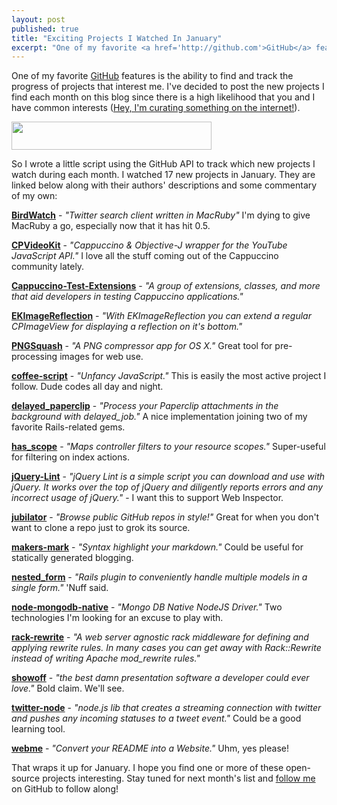 ```yaml
---
layout: post
published: true
title: "Exciting Projects I Watched In January"
excerpt: "One of my favorite <a href='http://github.com'>GitHub</a> features is the ability to find and track the progress of projects that interest me. I've decided to post the new projects I find each month on this blog since there is a high likelihood that you and I have common interests"
---
```


One of my favorite [GitHub][1] features is the ability to find and track the progress of projects that interest me. I've decided to post the new projects I find each month on this blog since there is a high likelihood that you and I have common interests ([Hey, I'm curating something on the internet!][2]).

<img class="aligncenter size-full wp-image-876" title="watch-3" src="http://blog.jerodsanto.net/wp-content/uploads/2010/02/watch-3.png" height="45" alt="" width="320" />

So I wrote a little script using the GitHub API to track which new projects I watch during each month. I watched 17 new projects in January. They are linked below along with their authors' descriptions and some commentary of my own:

**[BirdWatch][3]** - *"Twitter search client written in MacRuby"* I'm dying to give MacRuby a go, especially now that it has hit 0.5.

**[CPVideoKit][4]** - *"Cappuccino & Objective-J wrapper for the YouTube JavaScript API."* I love all the stuff coming out of the Cappuccino community lately.

**[Cappuccino-Test-Extensions][5]** - *"A group of extensions, classes, and more that aid developers in testing Cappuccino applications."*

**[EKImageReflection][6]** - *"With EKImageReflection you can extend a regular CPImageView for displaying a reflection on it's bottom."*

**[PNGSquash][7]** - *"A PNG compressor app for OS X."* Great tool for pre-processing images for web use.

**[coffee-script][8]** - *"Unfancy JavaScript."* This is easily the most active project I follow. Dude codes all day and night.

**[delayed_paperclip][9]** - *"Process your Paperclip attachments in the background with delayed_job."* A nice implementation joining two of my favorite Rails-related gems.

**[has_scope][10]** - *"Maps controller filters to your resource scopes."* Super-useful for filtering on index actions.

**[jQuery-Lint][11]** - *"jQuery Lint is a simple script you can download and use with jQuery. It works over the top of jQuery and diligently reports errors and any incorrect usage of jQuery."* - I want this to support Web Inspector.

**[jubilator][12]** - *"Browse public GitHub repos in style!"* Great for when you don't want to clone a repo just to grok its source.

**[makers-mark][13]** - *"Syntax highlight your markdown."* Could be useful for statically generated blogging.

**[nested_form][14]** - *"Rails plugin to conveniently handle multiple models in a single form."* 'Nuff said.

**[node-mongodb-native][15]** - *"Mongo DB Native NodeJS Driver."* Two technologies I'm looking for an excuse to play with.

**[rack-rewrite][16]** - *"A web server agnostic rack middleware for defining and applying rewrite rules. In many cases you can get away with Rack::Rewrite instead of writing Apache mod_rewrite rules."*

**[showoff][17]** - *"the best damn presentation software a developer could ever love."* Bold claim. We'll see.

**[twitter-node][18]** - *"node.js lib that creates a streaming connection with twitter and pushes any incoming statuses to a tweet event."* Could be a good learning tool.

**[webme][19]** - *"Convert your README into a Website."* Uhm, yes please!

That wraps it up for January. I hope you find one or more of these open-source projects interesting. Stay tuned for next month's list and [follow me][20] on GitHub to follow along!


[1]: http://github.com
[2]: http://twitter.com/jerodsanto/status/6934234494
[3]: http://github.com/isaac/BirdWatch
[4]: http://github.com/jfahrenkrug/CPVideoKit
[5]: http://github.com/hammerdr/Cappuccino-Test-Extensions
[6]: http://github.com/eliasklughammer/EKImageReflection
[7]: http://github.com/msanders/PNGSquash
[8]: http://github.com/jashkenas/coffee-script
[9]: http://github.com/jstorimer/delayed_paperclip
[10]: http://github.com/plataformatec/has_scope
[11]: http://github.com/jamespadolsey/jQuery-Lint
[12]: http://github.com/thumblemonks/jubilator
[13]: http://github.com/nakajima/makers-mark
[14]: http://github.com/ryanb/nested_form
[15]: http://github.com/christkv/node-mongodb-native
[16]: http://github.com/jtrupiano/rack-rewrite
[17]: http://github.com/schacon/showoff
[18]: http://github.com/technoweenie/twitter-node
[19]: http://github.com/proutils/webme
[20]: http://github.com/jerodsanto
